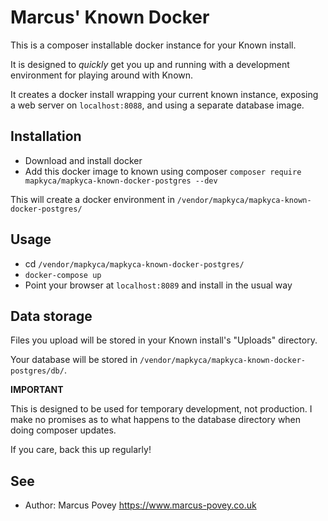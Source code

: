 # Marcus' Known Docker

This is a composer installable docker instance for your Known install.

It is designed to _quickly_ get you up and running with a development environment for playing around with Known.

It creates a docker install wrapping your current known instance, exposing a web server on `localhost:8088`, and using a separate database image.

## Installation

* Download and install docker
* Add this docker image to known using composer `composer require mapkyca/mapkyca-known-docker-postgres --dev`

This will create a docker environment in `/vendor/mapkyca/mapkyca-known-docker-postgres/`

## Usage

* cd `/vendor/mapkyca/mapkyca-known-docker-postgres/`
* `docker-compose up`
* Point your browser at `localhost:8089` and install in the usual way

## Data storage 

Files you upload will be stored in your Known install's "Uploads" directory.

Your database will be stored in `/vendor/mapkyca/mapkyca-known-docker-postgres/db/`. 

**IMPORTANT**

This is designed to be used for temporary development, not production. I make no promises as to what happens to the database directory when doing composer updates.

If you care, back this up regularly!

## See
* Author: Marcus Povey https://www.marcus-povey.co.uk

